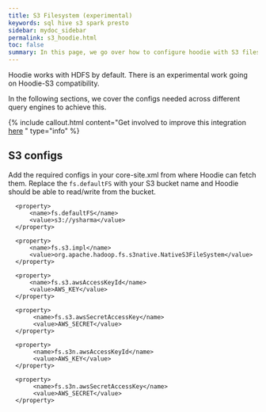 ```yaml
---
title: S3 Filesystem (experimental)
keywords: sql hive s3 spark presto
sidebar: mydoc_sidebar
permalink: s3_hoodie.html
toc: false
summary: In this page, we go over how to configure hoodie with S3 filesystem.
---
```

Hoodie works with HDFS by default. There is an experimental work going on Hoodie-S3 compatibility.

In the following sections, we cover the configs needed across different query engines to achieve this.

{% include callout.html content="Get involved to improve this integration [here](https://github.com/uber/hoodie/issues/110) " type="info" %}

## S3 configs

Add the required configs in your core-site.xml from where Hoodie can fetch them. Replace the `fs.defaultFS` with your S3 bucket name and Hoodie should be able to read/write from the bucket. 

```
  <property>
      <name>fs.defaultFS</name>
      <value>s3://ysharma</value>
  </property>

  <property>
      <name>fs.s3.impl</name>
      <value>org.apache.hadoop.fs.s3native.NativeS3FileSystem</value>
  </property>

  <property>
      <name>fs.s3.awsAccessKeyId</name>
      <value>AWS_KEY</value>
  </property>

  <property>
       <name>fs.s3.awsSecretAccessKey</name>
       <value>AWS_SECRET</value>
  </property>

  <property>
       <name>fs.s3n.awsAccessKeyId</name>
       <value>AWS_KEY</value>
  </property>

  <property>
       <name>fs.s3n.awsSecretAccessKey</name>
       <value>AWS_SECRET</value>
  </property>
```


